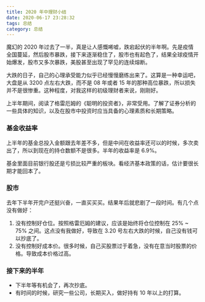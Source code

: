 ```yaml
---
title: 2020 年中理财小结
date: 2020-06-17 23:28:32
tags: 总结
category: 总结
---
```


魔幻的 2020 年过去了一半，真是让人感慨唏嘘，跌宕起伏的半年啊。先是疫情全国蔓延，然后股市暴跌，接下来逐渐稳住了，股市也有起色了，结果全球疫情开始爆发，股市又多次暴跌，美股甚至出现了罕见的连续熔断。

大跌的日子，自己的心理承受能力似乎已经慢慢磨练出来了。这算是一种幸运吧，大盘是从 3200 点左右大跌，而不是 08 年或者 15 年的那种高位暴跌，所以损失并不是很惨重。这种程度，对我这样的初级理财者来说，刚刚好。

上半年期间，阅读了格雷厄姆的《聪明的投资者》，非常受用。了解了证券分析的一些具体的知识，以及在股市中投资时应当具备的心理素质和长期策略。

### 基金收益率

上半年的基金总投入金额跟去年差不多，但是中间在收益率还可以的时候，多次卖出了，所以到现在的持仓数额不是很多。半年的收益率是 6.9%。

基金里面目前银行股还是亏损比较严重的板块。看经济基本政策的话，估计要很长期才能回本了。

### 股市

去年下半年开完户还挺兴奋，一直买买买。结果年后就悲剧了一段时间。有几个点没有做好：

1. 没有控制好仓位。按照格雷厄姆的建议，应该是始终将仓位控制在 25% ~ 75% 之间。这点没有我做好，导致在 3.20 号左右大跌的时候，自己没有钱可以抄底了。
2. 没有控制好成本价。很多时候，自己买股票过于着急，没有在意当时股票的价格。导致成本价格过高。

### 接下来的半年

+ 下半年等有机会了，再次抄底。
+ 有时间的时候，研究一些公司，长期买入，做好持有 10 年以上的打算。

